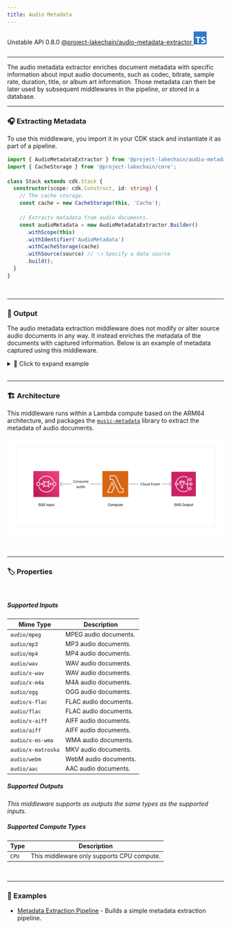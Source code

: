 ```yaml
---
title: Audio Metadata
---
```


<span title="Label: Pro" data-view-component="true" class="Label Label--api text-uppercase">
  Unstable API
</span>
<span title="Label: Pro" data-view-component="true" class="Label Label--version text-uppercase">
  0.8.0
</span>
<span title="Label: Pro" data-view-component="true" class="Label Label--package">
  <a target="_blank" href="https://www.npmjs.com/package/@project-lakechain/audio-metadata-extractor">
    @project-lakechain/audio-metadata-extractor
  </a>
</span>
<span class="language-icon">
  <svg role="img" viewBox="0 0 24 24" width="30" xmlns="http://www.w3.org/2000/svg" style="fill: #3178C6;"><title>TypeScript</title><path d="M1.125 0C.502 0 0 .502 0 1.125v21.75C0 23.498.502 24 1.125 24h21.75c.623 0 1.125-.502 1.125-1.125V1.125C24 .502 23.498 0 22.875 0zm17.363 9.75c.612 0 1.154.037 1.627.111a6.38 6.38 0 0 1 1.306.34v2.458a3.95 3.95 0 0 0-.643-.361 5.093 5.093 0 0 0-.717-.26 5.453 5.453 0 0 0-1.426-.2c-.3 0-.573.028-.819.086a2.1 2.1 0 0 0-.623.242c-.17.104-.3.229-.393.374a.888.888 0 0 0-.14.49c0 .196.053.373.156.529.104.156.252.304.443.444s.423.276.696.41c.273.135.582.274.926.416.47.197.892.407 1.266.628.374.222.695.473.963.753.268.279.472.598.614.957.142.359.214.776.214 1.253 0 .657-.125 1.21-.373 1.656a3.033 3.033 0 0 1-1.012 1.085 4.38 4.38 0 0 1-1.487.596c-.566.12-1.163.18-1.79.18a9.916 9.916 0 0 1-1.84-.164 5.544 5.544 0 0 1-1.512-.493v-2.63a5.033 5.033 0 0 0 3.237 1.2c.333 0 .624-.03.872-.09.249-.06.456-.144.623-.25.166-.108.29-.234.373-.38a1.023 1.023 0 0 0-.074-1.089 2.12 2.12 0 0 0-.537-.5 5.597 5.597 0 0 0-.807-.444 27.72 27.72 0 0 0-1.007-.436c-.918-.383-1.602-.852-2.053-1.405-.45-.553-.676-1.222-.676-2.005 0-.614.123-1.141.369-1.582.246-.441.58-.804 1.004-1.089a4.494 4.494 0 0 1 1.47-.629 7.536 7.536 0 0 1 1.77-.201zm-15.113.188h9.563v2.166H9.506v9.646H6.789v-9.646H3.375z"/></svg>
</span>
<div style="margin-top: 26px"></div>

---

The audio metadata extractor enriches document metadata with specific information about input audio documents, such as codec, bitrate, sample rate, duration, title, or album art information. Those metadata can then be later used by subsequent middlewares in the pipeline, or stored in a database.

---

### 🎧 Extracting Metadata

To use this middleware, you import it in your CDK stack and instantiate it as part of a pipeline.

```typescript
import { AudioMetadataExtractor } from '@project-lakechain/audio-metadata-extractor';
import { CacheStorage } from '@project-lakechain/core';

class Stack extends cdk.Stack {
  constructor(scope: cdk.Construct, id: string) {
    // The cache storage.
    const cache = new CacheStorage(this, 'Cache');
    
    // Extracts metadata from audio documents.
    const audioMetadata = new AudioMetadataExtractor.Builder()
      .withScope(this)
      .withIdentifier('AudioMetadata')
      .withCacheStorage(cache)
      .withSource(source) // 👈 Specify a data source
      .build();
  }
}
```

<br>

---

### 📄 Output

The audio metadata extraction middleware does not modify or alter source audio documents in any way. It instead enriches the metadata of the documents with captured information. Below is an example of metadata captured using this middleware.

<details>
  <summary>💁 Click to expand example</summary>

  ```json
  {
    "specversion": "1.0",
    "id": "1780d5de-fd6f-4530-98d7-82ebee85ea39",
    "type": "document-created",
    "time": "2023-10-22T13:19:10.657Z",
    "data": {
        "chainId": "6ebf76e4-f70c-440c-98f9-3e3e7eb34c79",
        "source": {
            "url": "s3://bucket/audio.mp3",
            "type": "audio/mpeg",
            "size": 245328,
            "etag": "1243cbd6cf145453c8b5519a2ada4779"
        },
        "document": {
            "url": "s3://bucket/audio.mp3",
            "type": "audio/mpeg",
            "size": 245328,
            "etag": "1243cbd6cf145453c8b5519a2ada4779"
        },
        "metadata": {
          "title": "Artist - Title",
          "properties": {
            "kind": "audio",
            "attrs": {
              "codec": "mp3",
              "bitrate": 320000,
              "sampleRate": 44100,
              "duration": 431.5
            }
          }
        },
        "callStack": []
    }
  }
  ```

</details>

<br>

---

### 🏗️ Architecture

This middleware runs within a Lambda compute based on the ARM64 architecture, and packages the [`music-metadata`](https://github.com/borewit/music-metadata) library to extract the metadata of audio documents.

![Architecture](../../../assets/audio-metadata-extractor-architecture.png)

<br>

---

### 🏷️ Properties

<br>

##### Supported Inputs

|  Mime Type  | Description |
| ----------- | ----------- |
| `audio/mpeg` | MPEG audio documents. |
| `audio/mp3` | MP3 audio documents. |
| `audio/mp4` | MP4 audio documents. |
| `audio/wav` | WAV audio documents. |
| `audio/x-wav` | WAV audio documents. |
| `audio/x-m4a` | M4A audio documents. |
| `audio/ogg` | OGG audio documents. |
| `audio/x-flac` | FLAC audio documents. |
| `audio/flac` | FLAC audio documents. |
| `audio/x-aiff` | AIFF audio documents. |
| `audio/aiff` | AIFF audio documents. |
| `audio/x-ms-wma` | WMA audio documents. |
| `audio/x-matroska` | MKV audio documents. |
| `audio/webm` | WebM audio documents. |
| `audio/aac` | AAC audio documents. |

##### Supported Outputs

*This middleware supports as outputs the same types as the supported inputs.*

##### Supported Compute Types

| Type  | Description |
| ----- | ----------- |
| `CPU` | This middleware only supports CPU compute. |

<br>

---

### 📖 Examples

- [Metadata Extraction Pipeline](https://github.com/awslabs/project-lakechain/tree/main/examples/simple-pipelines/data-extraction-pipelines/metadata-extraction-pipeline) - Builds a simple metadata extraction pipeline.
